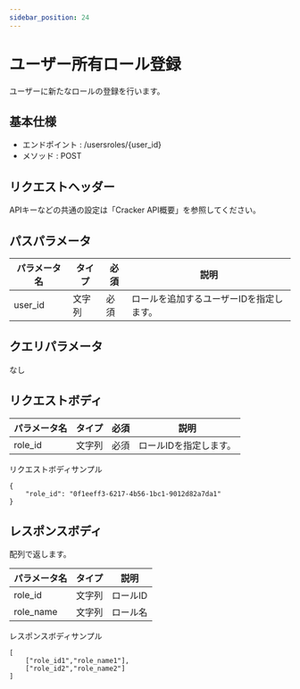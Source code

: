 ```yaml
---
sidebar_position: 24
---
```


# ユーザー所有ロール登録
ユーザーに新たなロールの登録を行います。

## 基本仕様
- エンドポイント : /usersroles/{user_id}
- メソッド : POST

## リクエストヘッダー
APIキーなどの共通の設定は「Cracker API概要」を参照してください。

## パスパラメータ

|パラメータ名|タイプ|必須|説明|
|----|----|----|----|
|user_id|文字列|必須|ロールを追加するユーザーIDを指定します。|

## クエリパラメータ
なし

## リクエストボディ

|パラメータ名|タイプ|必須|説明|
|----|----|----|----|
|role_id|文字列|必須|ロールIDを指定します。|

リクエストボディサンプル
```
{
    "role_id": "0f1eeff3-6217-4b56-1bc1-9012d82a7da1"
}
```

## レスポンスボディ
配列で返します。

|パラメータ名|タイプ|説明|
|----|----|----|
|role_id|文字列|ロールID|
|role_name|文字列|ロール名|

レスポンスボディサンプル
```
[
    ["role_id1","role_name1"],
    ["role_id2","role_name2"]
]
```
